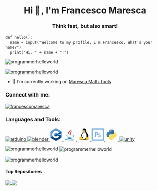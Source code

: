 <h1 align="center">Hi 👋, I'm Francesco Maresca</h1>
<h3 align="center">Think fast, but also smart!</h3>

```text
def hello():
  name = input("Welcome to my profile, I'm Francesco. What's your name?")
  print("Hi, " + name + "!")

```

<p align="left"> <img src="https://komarev.com/ghpvc/?username=programmerhelloworld&label=Profile%20views&color=0e75b6&style=flat" alt="programmerhelloworld" /> </p>

<p align="left"> <a href="https://github.com/ryo-ma/github-profile-trophy"><img src="https://github-profile-trophy.vercel.app/?username=programmerhelloworld" alt="programmerhelloworld" /></a> </p>

- 🔭 I’m currently working on [Maresca Math Tools](https://github.com/programmerhelloworld/MarescaMathTools)

<h3 align="left">Connect with me:</h3>
<p align="left">
<a href="https://www.hackerrank.com/francescomaresca" target="blank"><img align="center" src="https://raw.githubusercontent.com/rahuldkjain/github-profile-readme-generator/master/src/images/icons/Social/hackerrank.svg" alt="francescomaresca" height="30" width="40" /></a>
</p>

<h3 align="left">Languages and Tools:</h3>
<p align="left"> <a href="https://www.arduino.cc/" target="_blank" rel="noreferrer"> <img src="https://cdn.worldvectorlogo.com/logos/arduino-1.svg" alt="arduino" width="40" height="40"/> </a> <a href="https://www.blender.org/" target="_blank" rel="noreferrer"> <img src="https://download.blender.org/branding/community/blender_community_badge_white.svg" alt="blender" width="40" height="40"/> </a> <a href="https://www.w3schools.com/cpp/" target="_blank" rel="noreferrer"> <img src="https://raw.githubusercontent.com/devicons/devicon/master/icons/cplusplus/cplusplus-original.svg" alt="cplusplus" width="40" height="40"/> </a> <a href="https://www.java.com" target="_blank" rel="noreferrer"> <img src="https://raw.githubusercontent.com/devicons/devicon/master/icons/java/java-original.svg" alt="java" width="40" height="40"/> </a> <a href="https://www.linux.org/" target="_blank" rel="noreferrer"> <img src="https://raw.githubusercontent.com/devicons/devicon/master/icons/linux/linux-original.svg" alt="linux" width="40" height="40"/> </a> <a href="https://www.photoshop.com/en" target="_blank" rel="noreferrer"> <img src="https://raw.githubusercontent.com/devicons/devicon/master/icons/photoshop/photoshop-line.svg" alt="photoshop" width="40" height="40"/> </a> <a href="https://www.python.org" target="_blank" rel="noreferrer"> <img src="https://raw.githubusercontent.com/devicons/devicon/master/icons/python/python-original.svg" alt="python" width="40" height="40"/> </a> <a href="https://unity.com/" target="_blank" rel="noreferrer"> <img src="https://www.vectorlogo.zone/logos/unity3d/unity3d-icon.svg" alt="unity" width="40" height="40"/> </a> </p>

<p><img align="left" src="https://github-readme-stats.vercel.app/api/top-langs?username=programmerhelloworld&show_icons=true&locale=en&layout=compact" alt="programmerhelloworld" /></p>

<p>&nbsp;<img align="center" src="https://github-readme-stats.vercel.app/api?username=programmerhelloworld&show_icons=true&locale=en" alt="programmerhelloworld" /></p>

<p><img align="center" src="https://github-readme-streak-stats.herokuapp.com/?user=programmerhelloworld&" alt="programmerhelloworld" /></p>

#### Top Repositories


<a href="https://github.com/programmerhelloworld/MarescaMathTools">
  <img align="center" src="https://github-readme-stats.vercel.app/api/pin/?username=programmerhelloworld&repo=github-marescamathtools&theme=buefy" />
</a>
<a href="https://github.com/programmerhelloworld/calculator">
  <img align="center" src="https://github-readme-stats.vercel.app/api/pin/?username=programmerhelloworld&repo=github-calculator&theme=buefy"" />
